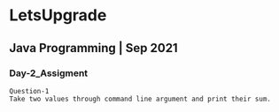 # LetsUpgrade

## Java Programming | Sep 2021

### Day-2_Assigment

```
Question-1
Take two values through command line argument and print their sum.
```
